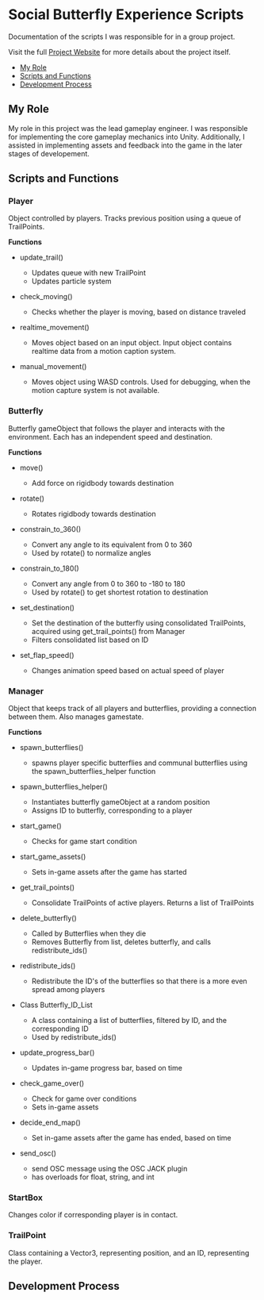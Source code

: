 # Social Butterfly Experience Scripts
Documentation of the scripts I was responsible for in a group project.  

Visit the full [Project Website](https://socialbutterflyyy.wixsite.com/socialbutterfly/) for more details about the project itself.

- [My Role](https://github.com/VeyGudTek/Social_Butterfly_Experience_Scripts/edit/main/README.md#my-role)
- [Scripts and Functions](https://github.com/VeyGudTek/Social_Butterfly_Experience_Scripts/edit/main/README.md#scripts-and-functions)
- [Development Process](https://github.com/VeyGudTek/Social_Butterfly_Experience_Scripts/edit/main/README.md#development-process)

## My Role
My role in this project was the lead gameplay engineer. I was responsible for implementing the core gameplay mechanics into Unity. Additionally, I assisted in implementing assets and feedback into the game in the later stages of developement.

## Scripts and Functions
### Player
Object controlled by players. Tracks previous position using a queue of TrailPoints.

__Functions__

- update_trail()
  - Updates queue with new TrailPoint
  - Updates particle system

- check_moving()
  - Checks whether the player is moving, based on distance traveled

- realtime_movement()
  - Moves object based on an input object. Input object contains realtime data from a motion caption system.

- manual_movement()
  - Moves object using WASD controls. Used for debugging, when the motion capture system is not available.
  
### Butterfly
Butterfly gameObject that follows the player and interacts with the environment. Each has an independent speed and destination.

__Functions__

- move()
  - Add force on rigidbody towards destination

- rotate()
  - Rotates rigidbody towards destination
 
- constrain_to_360()
  - Convert any angle to its equivalent from 0 to 360
  - Used by rotate() to normalize angles
 
- constrain_to_180()
  - Convert any angle from 0 to 360 to -180 to 180
  - Used by rotate() to get shortest rotation to destination
 
- set_destination()
  - Set the destination of the butterfly using consolidated TrailPoints, acquired using get_trail_points() from Manager
  - Filters consolidated list based on ID

- set_flap_speed()
  - Changes animation speed based on actual speed of player

### Manager
Object that keeps track of all players and butterflies, providing a connection between them. Also manages gamestate.

__Functions__

- spawn_butterflies()
  - spawns player specific butterflies and communal butterflies using the spawn_butterflies_helper function

- spawn_butterflies_helper()
  - Instantiates butterfly gameObject at a random position
  - Assigns ID to butterfly, corresponding to a player

- start_game()
  - Checks for game start condition

- start_game_assets()
  - Sets in-game assets after the game has started

- get_trail_points()
  - Consolidate TrailPoints of active players. Returns a list of TrailPoints

- delete_butterfly()
  - Called by Butterflies when they die
  - Removes Butterfly from list, deletes butterfly, and calls redistribute_ids()

- redistribute_ids()
  - Redistribute the ID's of the butterflies so that there is a more even spread among players

- Class Butterfly_ID_List
  - A class containing a list of butterflies, filtered by ID, and the corresponding ID
  - Used by redistribute_ids()

- update_progress_bar()
  - Updates in-game progress bar, based on time

- check_game_over()
  - Check for game over conditions
  - Sets in-game assets

- decide_end_map()
  - Set in-game assets after the game has ended, based on time

- send_osc()
  - send OSC message using the OSC JACK plugin
  - has overloads for float, string, and int

### StartBox
Changes color if corresponding player is in contact.

### TrailPoint
Class containing a Vector3, representing position, and an ID, representing the player.

## Development Process



